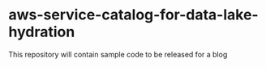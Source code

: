 # aws-service-catalog-for-data-lake-hydration
This repository will contain sample code to be released for a blog
